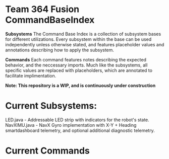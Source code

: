 # Team 364 Fusion CommandBaseIndex

**Subsystems**
The Command Base Index is a collection of subsystem bases for different utilizations. Every subsystem within the base can be used independently unless otherwise stated, and features placeholder values and annotations describing how to apply the subsystem.

**Commands**
Each command features notes describing the expected behavior, and the neccessary imports. Much like the subsystems, all specific values are replaced with placeholders, which are annotated to facilitate implimentation.

  **Note: This repository is a WIP, and is continuously under construction**

# Current Subsystems:
LED.java - Addressable LED strip with indicators for the robot's state.
NavXIMU.java - NavX Gyro implementation with X-Y + Heading smartdashboard telemetry, and optional additional diagnostic telemetry.


# Current Commands


